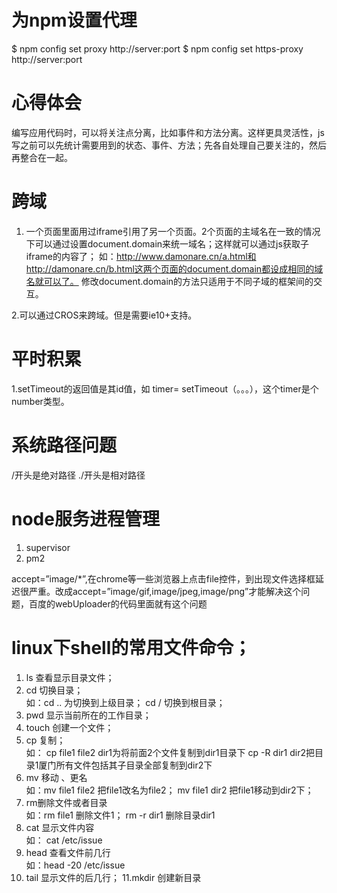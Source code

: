 # 为npm设置代理

$ npm config set proxy http://server:port
$ npm config set https-proxy http://server:port

# 心得体会
编写应用代码时，可以将关注点分离，比如事件和方法分离。这样更具灵活性，js写之前可以先统计需要用到的状态、事件、方法；先各自处理自己要关注的，然后再整合在一起。

# 跨域
1. 一个页面里面用过iframe引用了另一个页面。2个页面的主域名在一致的情况下可以通过设置document.domain来统一域名；这样就可以通过js获取子iframe的内容了；
如：http://www.damonare.cn/a.html和http://damonare.cn/b.html这两个页面的document.domain都设成相同的域名就可以了。
修改document.domain的方法只适用于不同子域的框架间的交互。

2.可以通过CROS来跨域。但是需要ie10+支持。

# 平时积累
1.setTimeout的返回值是其id值，如 timer= setTimeout（。。。），这个timer是个number类型。

# 系统路径问题
/开头是绝对路径
./开头是相对路径

# node服务进程管理
1. supervisor  
2. pm2

accept=”image/*”,在chrome等一些浏览器上点击file控件，到出现文件选择框延迟很严重。改成accept=”image/gif,image/jpeg,image/png”才能解决这个问题，百度的webUploader的代码里面就有这个问题


# linux下shell的常用文件命令；
1. ls 查看显示目录文件；
2. cd 切换目录；  
 如：cd .. 为切换到上级目录；  cd / 切换到根目录；
3. pwd 显示当前所在的工作目录；
4. touch  创建一个文件；
5. cp  复制；   
如： cp file1 file2 dir1为将前面2个文件复制到dir1目录下
  		cp -R dir1 dir2把目录1厦门所有文件包括其子目录全部复制到dir2下
6. mv 移动 、更名    
如：mv file1 file2 把file1改名为file2；
	mv file1 dir2  把file1移动到dir2下；
7. rm删除文件或者目录  
如：rm file1 删除文件1； rm -r dir1 删除目录dir1
8. cat 显示文件内容  
如：  cat /etc/issue
9. head  查看文件前几行  
如：head -20 /etc/issue 
10. tail 显示文件的后几行；
11.mkdir 创建新目录
